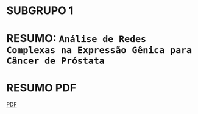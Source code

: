 # SUBGRUPO 1
# RESUMO: `Análise de Redes Complexas na Expressão Gênica para Câncer de Próstata`
# RESUMO PDF

[PDF](https://github.com/datasciforhealth/datasci4health/blob/main/project1/assets/slides/Slides%20Clusters%20de%20express%C3%A3o%20g%C3%AAnica%20em%20pacientes%20com%20c%C3%A2ncer%20de%20pr%C3%B3stata%20com%20e%20sem%20obesidade%20impactos%20na%20progress%C3%A3o%20tumoral%20presentacao.pdf)
